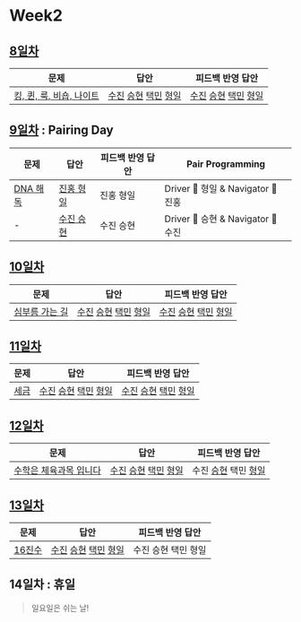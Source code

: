 # Week2

## [8일차](Day8)

| 문제                                                             | 답안                                                                                                            | 피드백 반영 답안                                                                                                            |
| ---------------------------------------------------------------- | --------------------------------------------------------------------------------------------------------------- | --------------------------------------------------------------------------------------------------------------------------- |
| [킹, 퀸, 룩, 비숍, 나이트](https://www.acmicpc.net/problem/3003) | [수진](Day08/bj3003_ksj.js) [승현](Day08/bj3003_lsh.js) [택민](Day08/bj3003_jtm.js) [형일](Day08/bj3003_jhi.js) | [수진](Day08/bj3003_ksj_fb.js) [승현](Day08/bj3003_lsh_fb.js) [택민](Day08/bj3003_jtm_fb.js) [형일](Day08/bj3003_jhi_fb.js) |

## [9일차](Day9) : Pairing Day

| 문제                                             | 답안                                 | 피드백 반영 답안 | Pair Programming                   |
| ------------------------------------------------ | ------------------------------------ | ---------------- | ---------------------------------- |
| [DNA 해독](https://www.acmicpc.net/problem/1672) | [진홍 형일](Day09/bj1672_jhi_kjh.js) | 진홍 형일        | Driver 🚗 형일 & Navigator 🧭 진홍 |
| -                                                | [수진 승현](Day09/bj1672_ksj_lsh.js) | 수진 승현        | Driver 🚗 승현 & Navigator 🧭 수진 |

## [10일차](Day10)

| 문제                                                   | 답안                                                                                                            | 피드백 반영 답안                                                                                                            |
| ------------------------------------------------------ | --------------------------------------------------------------------------------------------------------------- | --------------------------------------------------------------------------------------------------------------------------- |
| [심부름 가는 길](https://www.acmicpc.net/problem/5554) | [수진](Day10/bj5554_ksj.js) [승현](Day10/bj5554_lsh.js) [택민](Day10/bj5554_jtm.js) [형일](Day10/bj5554_jhi.js) | [수진](Day10/bj5554_ksj_fb.js) [승현](Day10/bj5554_lsh_fb.js) [택민](Day12/bj5554_jtm_fb.js) [형일](Day10/bj5554_jhi_fb.js) |

## [11일차](Day11)

| 문제                                          | 답안                                                                                                                | 피드백 반영 답안                                                                                                                |
| --------------------------------------------- | ------------------------------------------------------------------------------------------------------------------- | ------------------------------------------------------------------------------------------------------------------------------- |
| [세금](https://www.acmicpc.net/problem/20492) | [수진](Day11/bj20492_ksj.js) [승현](Day11/bj20492_lsh.js) [택민](Day11/bj20492_jtm.js) [형일](Day11/bj20492_jhi.js) | [수진](Day11/bj20492_ksj_fb.js) [승현](Day11/bj20492_lsh_fb.js) [택민](Day11/bj20492_jtm_fb.js) [형일](Day11/bj20492_jhi_fb.js) |

## [12일차](Day12)

| 문제                                                            | 답안                                                                                                                | 피드백 반영 답안                                                          |
| --------------------------------------------------------------- | ------------------------------------------------------------------------------------------------------------------- | ------------------------------------------------------------------------- |
| [수학은 체육과목 입니다](https://www.acmicpc.net/problem/15894) | [수진](Day12/bj15894_ksj.js) [승현](Day12/bj15894_lsh.js) [택민](Day12/bj15894_jtm.js) [형일](Day12/bj15894_jhi.js) | 수진 [승현](Day12/bj15894_fb_lsh.js) 택민 [형일](Day12/bj15894_jhi_fb.js) |

## [13일차](Day13)

| 문제                                           | 답안                                                                                                            | 피드백 반영 답안    |
| ---------------------------------------------- | --------------------------------------------------------------------------------------------------------------- | ------------------- |
| [16진수](https://www.acmicpc.net/problem/1550) | [수진](Day13/bj1550_ksj.js) [승현](Day13/bj1550_lsh.js) [택민](Day13/bj1550_jtm.js) [형일](Day13/bj1550_jhi.js) | 수진 승현 택민 형일 |

## 14일차 : 휴일

> 일요일은 쉬는 날!
